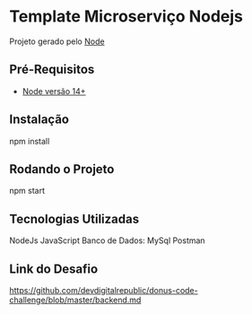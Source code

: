 # Template Microserviço Nodejs

Projeto gerado pelo [Node](https://github.com/jeffpatriota/apiRestNodejs)

## Pré-Requisitos
- [Node versão 14+](https://nodejs.org/en/)

## Instalação
npm install

## Rodando o Projeto
npm start

## Tecnologias Utilizadas 
NodeJs 
JavaScript
Banco de Dados: MySql
Postman

## Link do Desafio 
https://github.com/devdigitalrepublic/donus-code-challenge/blob/master/backend.md